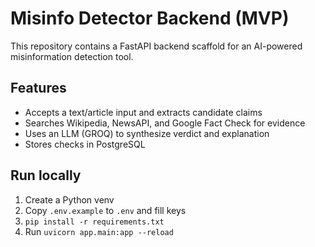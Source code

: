 # Misinfo Detector Backend (MVP)

This repository contains a FastAPI backend scaffold for an AI-powered misinformation detection tool.

## Features
- Accepts a text/article input and extracts candidate claims
- Searches Wikipedia, NewsAPI, and Google Fact Check for evidence
- Uses an LLM (GROQ) to synthesize verdict and explanation
- Stores checks in PostgreSQL

## Run locally
1. Create a Python venv
2. Copy `.env.example` to `.env` and fill keys
3. `pip install -r requirements.txt`
4. Run `uvicorn app.main:app --reload`